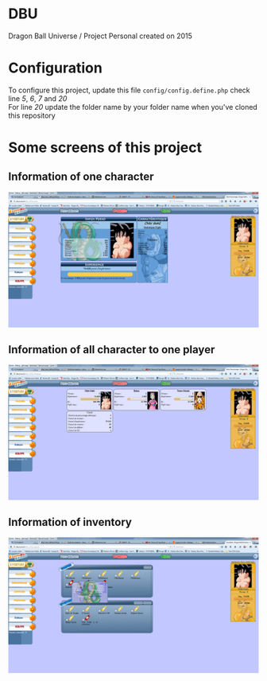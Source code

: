 # DBU
Dragon Ball Universe / Project Personal created on 2015

# Configuration

To configure this project, update this file `config/config.define.php` check line *5*, *6*, *7* and *20*  
For line *20* update the folder name by your folder name when you've cloned this repository

# Some screens of this project

## Information of one character
![Information of one character](/info_perso.png)

## Information of all character to one player
![Information of all character to one player](/info_persos.png)

## Information of inventory
![Information of inventory](/info_capsule.png)
